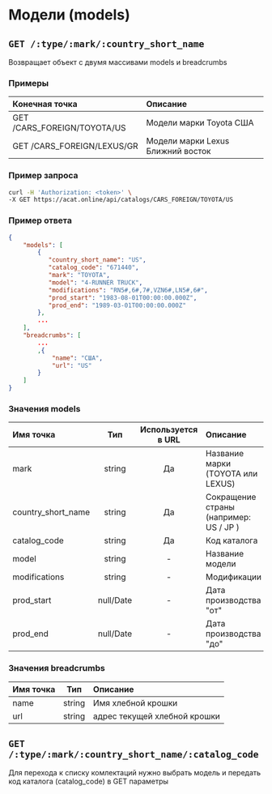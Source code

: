# Модели (models)

## `GET /:type/:mark/:country_short_name`

Возвращает объект с двумя массивами models и breadcrumbs

### Примеры

| Конечная точка | Описание |
| :---- | :--------------- |
| GET /CARS_FOREIGN/TOYOTA/US | Модели марки Toyota США |
| GET /CARS_FOREIGN/LEXUS/GR | Модели марки Lexus Ближний восток |

### Пример запроса

```bash
curl -H 'Authorization: <token>' \
-X GET https://acat.online/api/catalogs/CARS_FOREIGN/TOYOTA/US
```

### Пример ответа

```json
{
    "models": [
        {
           "country_short_name": "US",
           "catalog_code": "671440",
           "mark": "TOYOTA",
           "model": "4-RUNNER TRUCK",
           "modifications": "RN5#,6#,7#,VZN6#,LN5#,6#",
           "prod_start": "1983-08-01T00:00:00.000Z",
           "prod_end": "1989-03-01T00:00:00.000Z"
        },
        ...
    ],
    "breadcrumbs": [
        ...
        ,{
            "name": "США",
            "url": "US"
        }
    ]
}
```

### Значения models

| Имя точка | Тип | Используется в URL | Описание |
| :---- | :------: | :------: | :--------------- |
| mark | string | Да | Название марки (TOYOTA или LEXUS) |
| country_short_name | string | Да | Сокращение страны (например: US / JP ) |
| catalog_code | string | Да | Код каталога |
| model | string | - | Название модели |
| modifications | string | - | Модификации |
| prod_start | null/Date | - | Дата производства "от" |
| prod_end | null/Date | - | Дата производства "до" |

### Значения breadcrumbs

| Имя точка | Тип | Описание |
| :---- | :------: | :--------------- |
| name | string | Имя хлебной крошки |
| url | string | адрес текущей хлебной крошки |


## `GET /:type/:mark/:country_short_name/:catalog_code`

Для перехода к списку комлектаций нужно выбрать модель и передать код каталога (catalog_code) в GET параметры
